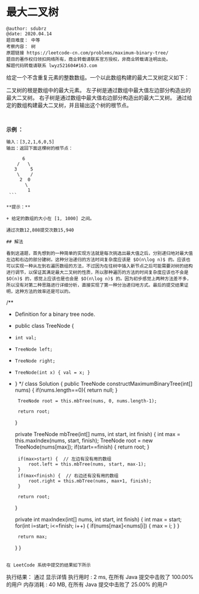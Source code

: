 # 最大二叉树

```
@author: sdubrz
@date: 2020.04.14
题目难度： 中等
考察内容： 树
原题链接 https://leetcode-cn.com/problems/maximum-binary-tree/
题目的著作权归领扣网络所有，商业转载请联系官方授权，非商业转载请注明出处。
解题代码转载请联系 lwyz521604#163.com
```

给定一个不含重复元素的整数数组。一个以此数组构建的最大二叉树定义如下：

二叉树的根是数组中的最大元素。
左子树是通过数组中最大值左边部分构造出的最大二叉树。
右子树是通过数组中最大值右边部分构造出的最大二叉树。
通过给定的数组构建最大二叉树，并且输出这个树的根节点。

 

**示例 ：**
```
输入：[3,2,1,6,0,5]
输出：返回下面这棵树的根节点：

      6
    /   \
   3     5
    \    / 
     2  0   
       \
        1
 ```

**提示：**

+ 给定的数组的大小在 [1, 1000] 之间。

通过次数12,808提交次数15,940

## 解法

看到这道题，首先想到的一种简单的实现方法就是每次挑选出最大值之后，分别递归地对最大值左边和右边的部分建树。这种分治递归的方法时间复杂度应该是 $O(n\log n)$ 的。应该也可以实现一种从左到右遍历数组的方法，不过因为在往树中插入新节点之后可能需要对树的结构进行调节，以保证其满足最大二叉树的性质，所以那种遍历的方法的时间复杂度应该也不会是 $O(n)$ 的，感觉上应该也是也会是 $O(n\log n)$ 的。因为初步感觉上两种方法差不多，所以没有对第二种思路进行详细分析，直接实现了第一种分治递归地方式。最后的提交结果证明，这种方法的效率还是可以的。

```
/**
 * Definition for a binary tree node.
 * public class TreeNode {
 *     int val;
 *     TreeNode left;
 *     TreeNode right;
 *     TreeNode(int x) { val = x; }
 * }
 */
class Solution {
    public TreeNode constructMaximumBinaryTree(int[] nums) {
        if(nums.length==0){
            return null;
        }
        
        TreeNode root = this.mbTree(nums, 0, nums.length-1);
        
        return root;
    }
	
	private TreeNode mbTree(int[] nums, int start, int finish) {
		int max = this.maxIndex(nums, start, finish);
		TreeNode root = new TreeNode(nums[max]);
		if(start==finish) {
			return root;
		}
		
		if(max>start) {  // 左边有没有用的数组
			root.left = this.mbTree(nums, start, max-1);
		}
		if(max<finish) {  // 右边还有没有用的数组
			root.right = this.mbTree(nums, max+1, finish);
		}
		
		return root;
	}
	
	private int maxIndex(int[] nums, int start, int finish) {
		int max = start;
		for(int i=start; i<=finish; i++) {
			if(nums[max]<nums[i]) {
				max = i;
			}
		}
		
		return max;
	}
}
```

在 LeetCode 系统中提交的结果如下所示

```
执行结果： 通过 显示详情
执行用时 : 2 ms, 在所有 Java 提交中击败了 100.00% 的用户
内存消耗 : 40 MB, 在所有 Java 提交中击败了 25.00% 的用户
```